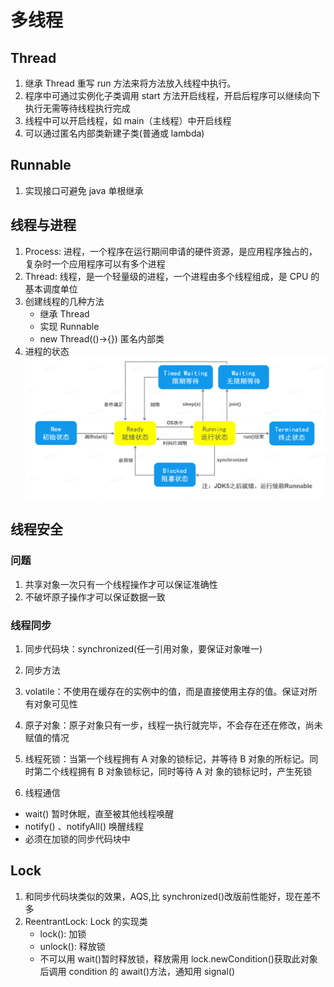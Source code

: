 # 多线程

## Thread

1. 继承 Thread 重写 run 方法来将方法放入线程中执行。
2. 程序中可通过实例化子类调用 start 方法开启线程，开启后程序可以继续向下执行无需等待线程执行完成
3. 线程中可以开启线程，如 main（主线程）中开启线程
4. 可以通过匿名内部类新建子类(普通或 lambda)

## Runnable

1. 实现接口可避免 java 单根继承

## 线程与进程

1. Process: 进程，一个程序在运行期间申请的硬件资源，是应用程序独占的，复杂时一个应用程序可以有多个进程
2. Thread: 线程，是一个轻量级的进程，一个进程由多个线程组成，是 CPU 的基本调度单位
3. 创建线程的几种方法
   - 继承 Thread
   - 实现 Runnable
   - new Thread(()->{}) 匿名内部类
4. 进程的状态
   ![thredStatus](../img/Thread.png)

## 线程安全

### 问题

1. 共享对象一次只有一个线程操作才可以保证准确性
2. 不破坏原子操作才可以保证数据一致

### 线程同步

1. 同步代码块：synchronized(任一引用对象，要保证对象唯一)
2. 同步方法
3. volatile：不使用在缓存在的实例中的值，而是直接使用主存的值。保证对所有对象可见性
4. 原子对象：原子对象只有一步，线程一执行就完毕，不会存在还在修改，尚未赋值的情况

5. 线程死锁：当第⼀个线程拥有 A 对象的锁标记，并等待 B 对象的所标记。同时第⼆个线程拥有 B 对象锁标记，同时等待 A 对 象的锁标记时，产⽣死锁

6. 线程通信

- wait() 暂时休眠，直至被其他线程唤醒
- notify() 、notifyAll() 唤醒线程
- 必须在加锁的同步代码块中

## Lock

1. 和同步代码块类似的效果，AQS,比 synchronized()改版前性能好，现在差不多
2. ReentrantLock: Lock 的实现类
   - lock(): 加锁
   - unlock(): 释放锁
   - 不可以用 wait()暂时释放锁，释放需用 lock.newCondition()获取此对象后调用 condition 的 await()方法，通知用 signal()

